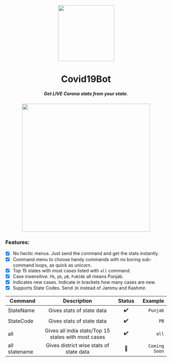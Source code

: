 <p align="center"><img src="https://image.flaticon.com/icons/svg/2785/2785741.svg" align="center" width="175"></p>
<h1 align="center">Covid19Bot</h1>
<h5 align="center">Get LIVE Corona stats from your state.</h5>

<p align="center"><img src="https://user-images.githubusercontent.com/30543444/79143317-ac94d900-7dda-11ea-9629-ae4be595328b.png" align="center" width="400"></p>

### Features:
- [x] No hectic menus. Just send the command and get the stats instantly.
- [x] Command menu to choose handy commands with no boring sub-command loops, as quick as unicorn.
- [x] Top 15 states with most cases listed with `all` command.
- [x] Case insensitive. `Pb`, `pb`, `pB`, `PuNJAb` all means Punjab.
- [x] Indicates new cases. Indicate in brackets how many cases are new.
- [x] Supports State Codes. Send `JK` instead of Jammu and Kashmir.
  
| Command       | Description                                                 | Status             | Example        |
| ------------- |:-----------------------------------------------------------:|:------------------:|  -------------:|
| StateName     | Gives stats of state data                                   | :heavy_check_mark: | `Punjab`       |
| StateCode     | Gives stats of state data                                   | :heavy_check_mark: | `PB`           |
| all           | Gives all india stats/Top 15 states with most cases         | :heavy_check_mark: | `all`          |
| all statename | Gives district wise stats of state data                     | :wrench:           | `Coming Soon`  |
